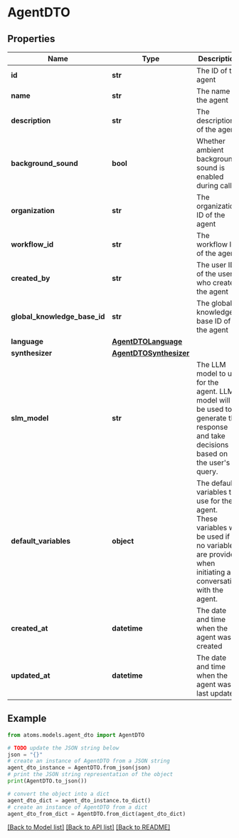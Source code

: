 # AgentDTO


## Properties

Name | Type | Description | Notes
------------ | ------------- | ------------- | -------------
**id** | **str** | The ID of the agent | [optional] 
**name** | **str** | The name of the agent | [optional] 
**description** | **str** | The description of the agent | [optional] 
**background_sound** | **bool** | Whether ambient background sound is enabled during calls | [optional] 
**organization** | **str** | The organization ID of the agent | [optional] 
**workflow_id** | **str** | The workflow ID of the agent | [optional] 
**created_by** | **str** | The user ID of the user who created the agent | [optional] 
**global_knowledge_base_id** | **str** | The global knowledge base ID of the agent | [optional] 
**language** | [**AgentDTOLanguage**](AgentDTOLanguage.md) |  | [optional] 
**synthesizer** | [**AgentDTOSynthesizer**](AgentDTOSynthesizer.md) |  | [optional] 
**slm_model** | **str** | The LLM model to use for the agent. LLM model will be used to generate the response and take decisions based on the user&#39;s query. | [optional] 
**default_variables** | **object** | The default variables to use for the agent. These variables will be used if no variables are provided when initiating a conversation with the agent. | [optional] 
**created_at** | **datetime** | The date and time when the agent was created | [optional] 
**updated_at** | **datetime** | The date and time when the agent was last updated | [optional] 

## Example

```python
from atoms.models.agent_dto import AgentDTO

# TODO update the JSON string below
json = "{}"
# create an instance of AgentDTO from a JSON string
agent_dto_instance = AgentDTO.from_json(json)
# print the JSON string representation of the object
print(AgentDTO.to_json())

# convert the object into a dict
agent_dto_dict = agent_dto_instance.to_dict()
# create an instance of AgentDTO from a dict
agent_dto_from_dict = AgentDTO.from_dict(agent_dto_dict)
```
[[Back to Model list]](../README.md#documentation-for-models) [[Back to API list]](../README.md#documentation-for-api-endpoints) [[Back to README]](../README.md)


